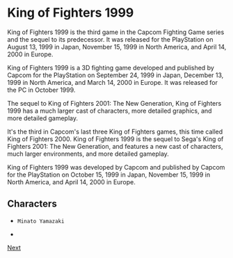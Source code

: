 # King of Fighters 1999

King of Fighters 1999 is the third game in the Capcom Fighting Game series and the sequel to its predecessor. It was released for the PlayStation on August 13, 1999 in Japan, November 15, 1999 in North America, and April 14, 2000 in Europe.

King of Fighters 1999 is a 3D fighting game developed and published by Capcom for the PlayStation on September 24, 1999 in Japan, December 13, 1999 in North America, and March 14, 2000 in Europe. It was released for the PC in October 1999.

The sequel to King of Fighters 2001: The New Generation, King of Fighters 1999 has a much larger cast of characters, more detailed graphics, and more detailed gameplay.

It's the third in Capcom's last three King of Fighters games, this time called King of Fighters 2000. King of Fighters 1999 is the sequel to Sega's King of Fighters 2001: The New Generation, and features a new cast of characters, much larger environments, and more detailed gameplay.

King of Fighters 1999 was developed by Capcom and published by Capcom for the PlayStation on October 15, 1999 in Japan, November 15, 1999 in North America, and April 14, 2000 in Europe.

## Characters

*     Minato Yamazaki
*

[Next](110.md)